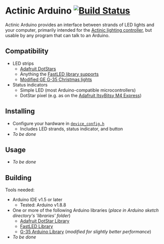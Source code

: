 Actinic Arduino [![Build Status](https://github.com/digitalcircuit/ActinicArduino/actions/workflows/main.yml/badge.svg)][ci-status-page]
===============

Actinic Arduino provides an interface between strands of LED lights and your computer, primarily intended for the [Actinic lighting controller](https://github.com/digitalcircuit/actinic), but usable by any program that can talk to an Arduino.

## Compatibility
* LED strips
  * [Adafruit DotStars](https://learn.adafruit.com/adafruit-dotstar-leds)
  * Anything the [FastLED library supports](https://github.com/FastLED/FastLED/wiki/Overview#chipsets)
  * [Modified GE G-35 Christmas lights](https://web.archive.org/web/20190322170653/http://www.deepdarc.com/2010/11/27/hacking-christmas-lights/)
* Status indicators
  * Simple LED (most Arduino-compatible microcontrollers)
  * DotStar pixel (e.g. as on the [Adafruit ItsyBitsy M4 Express](https://learn.adafruit.com/introducing-adafruit-itsybitsy-m4))

## Installing

* Configure your hardware in [`device_config.h`](device_config.h)
  * Includes LED strands, status indicator, and button
* *To be done*

## Usage

* *To be done*

## Building

Tools needed:

* Arduino IDE v1.5 or later
  * Tested: Arduino v1.8.8
* One or more of the following Arduino libraries (*place in Arduino sketch directory's 'libraries' folder*)
  * [Adafruit DotStar Library](https://github.com/adafruit/Adafruit_DotStar)
  * [FastLED Library](https://github.com/FastLED/FastLED)
  * [G-35 Arduino Library](https://github.com/digitalcircuit/G35ArduinoLibrary) (*modified for slightly better performance*)
* *To be done*

[ci-status-page]: https://github.com/digitalcircuit/ActinicArduino/actions?query=branch%3Amain
